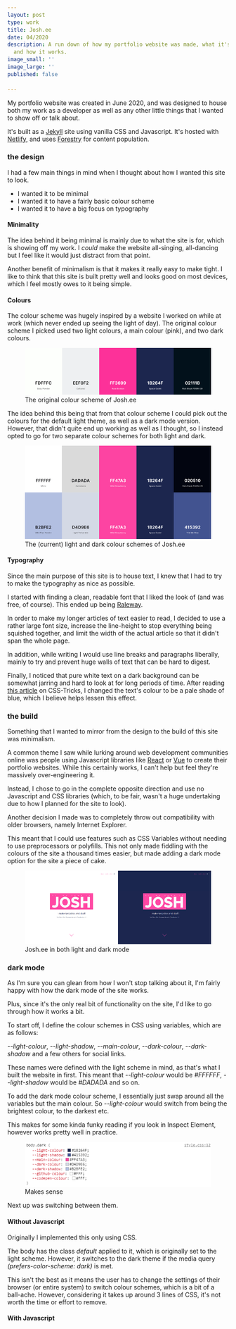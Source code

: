 ```yaml
---
layout: post
type: work
title: Josh.ee
date: 04/2020
description: A run down of how my portfolio website was made, what it's made with
  and how it works.
image_small: ''
image_large: ''
published: false

---
```

My portfolio website was created in June 2020, and was designed to house both my work as a developer as well as any other little things that I wanted to show off or talk about.

It's built as a [Jekyll](https://jekyllrb.com/) site using vanilla CSS and Javascript. It's hosted with [Netlify](https://www.netlify.com/), and uses [Forestry](https://forestry.io/) for content population.

<h3><span>the design</span></h3>

I had a few main things in mind when I thought about how I wanted this site to look.

* I wanted it to be minimal
* I wanted it to have a fairly basic colour scheme
* I wanted it to have a big focus on typography

<h4>Minimality</h4>

The idea behind it being minimal is mainly due to what the site is for, which is showing off my work. I _could_ make the website all-singing, all-dancing but I feel like it would just distract from that point.

Another benefit of minimalism is that it makes it really easy to make tight. I like to think that this site is built pretty well and looks good on most devices, which I feel mostly owes to it being simple.

<h4>Colours</h4>

The colour scheme was hugely inspired by a website I worked on while at work (which never ended up seeing the light of day). The original colour scheme I picked used two light colours, a main colour (pink), and two dark colours.

<figure>  
<img src="/assets/img/colours_original.png" alt="An image showing the original colour scheme of Josh.ee"/>  
<figcaption>The original colour scheme of Josh.ee</figcaption>  
</figure>

The idea behind this being that from that colour scheme I could pick out the colours for the default light theme, as well as a dark mode version. However, that didn't quite end up working as well as I thought, so I instead opted to go for two separate colour schemes for both light and dark.

<figure><img src="/assets/img/colours_comp.png" alt="An image showing the two current of Josh.ee"/><figcaption>The (current) light and dark colour schemes of Josh.ee</figcaption></figure>

<h4>Typography</h4>

Since the main purpose of this site is to house text, I knew that I had to try to make the typography as nice as possible.

I started with finding a clean, readable font that I liked the look of (and was free, of course). This ended up being [Raleway](https://fonts.google.com/specimen/Raleway).

In order to make my longer articles of text easier to read, I decided to use a rather large font size, increase the line-height to stop everything being squished together, and limit the width of the actual article so that it didn't span the whole page.

In addition, while writing I would use line breaks and paragraphs liberally, mainly to try and prevent huge walls of text that can be hard to digest.

Finally, I noticed that pure white text on a dark background can be somewhat jarring and hard to look at for long periods of time. After reading [this article](https://css-tricks.com/a-complete-guide-to-dark-mode-on-the-web/) on CSS-Tricks, I changed the text's colour to be a pale shade of blue, which I believe helps lessen this effect.

<h3><span>the build</span></h3>

Something that I wanted to mirror from the design to the build of this site was minimalism.

A common theme I saw while lurking around web development communities online was people using Javascript libraries like [React](https://reactjs.org/) or [Vue](https://vuejs.org/) to create their portfolio websites. While this certainly works, I can't help but feel they're massively over-engineering it.

Instead, I chose to go in the complete opposite direction and use no Javascript and CSS libraries (which, to be fair, wasn't a huge undertaking due to how I planned for the site to look).

Another decision I made was to completely throw out compatibility with older browsers, namely Internet Explorer.

This meant that I could use features such as CSS Variables without needing to use preprocessors or polyfills. This not only made fiddling with the colours of the site a thousand times easier, but made adding a dark mode option for the site a piece of cake.

<figure><img src="/assets/img/light_dark_home.png" alt="An image showing the header of the homepage of Josh.ee, with the light theme on the left and the dark theme on the right."/><figcaption>Josh.ee in both light and dark mode</figcaption></figure>

<h3><span>dark mode</span></h3>

As I'm sure you can glean from how I won't stop talking about it, I'm fairly happy with how the dark mode of the site works.

Plus, since it's the only real bit of functionality on the site, I'd like to go through how it works a bit.

To start off, I define the colour schemes in CSS using variables, which are as follows:

_--light-colour_, _--light-shadow_, _--main-colour_, _--dark-colour_, _--dark-shadow_ and a few others for social links.

These names were defined with the light scheme in mind, as that's what I built the website in first. This meant that _--light-colour_ would be _#FFFFFF_, _--light-shadow_ would be _#DADADA_ and so on.

To add the dark mode colour scheme, I essentially just swap around all the variables but the main colour. So _--light-colour_ would switch from being the brightest colour, to the darkest etc.

This makes for some kinda funky reading if you look in Inspect Element, however works pretty well in practice.

<figure><img src="/assets/img/inspect_element_colours.png" alt="An image showing the dark theme of the site in inspect element, with each variable being set to it's opposite colour."/><figcaption>Makes sense</figcaption></figure>

Next up was switching between them.

<h4>Without Javascript</h4>

Originally I implemented this only using CSS.

The body has the class _default_ applied to it, which is originally set to the light scheme. However, it switches to the dark theme if the media query _(prefers-color-scheme: dark)_ is met.

This isn't the best as it means the user has to change the settings of their browser (or entire system) to switch colour schemes, which is a bit of a ball-ache. However, considering it takes up around 3 lines of CSS, it's not worth the time or effort to remove.

<h4>With Javascript</h4>